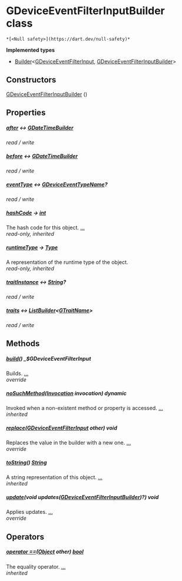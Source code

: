 


# GDeviceEventFilterInputBuilder class






    *[<Null safety>](https://dart.dev/null-safety)*






**Implemented types**

- [Builder](https://pub.dev/documentation/built_value/8.2.0/built_value/Builder-class.html)&lt;[GDeviceEventFilterInput](../third_party_yonomi_graphql_schema_schema.docs.schema.gql/GDeviceEventFilterInput-class.md), [GDeviceEventFilterInputBuilder](../third_party_yonomi_graphql_schema_schema.docs.schema.gql/GDeviceEventFilterInputBuilder-class.md)>





## Constructors

[GDeviceEventFilterInputBuilder](../third_party_yonomi_graphql_schema_schema.docs.schema.gql/GDeviceEventFilterInputBuilder/GDeviceEventFilterInputBuilder.md) ()

    


## Properties

##### [after](../third_party_yonomi_graphql_schema_schema.docs.schema.gql/GDeviceEventFilterInputBuilder/after.md) &#8596; [GDateTimeBuilder](../third_party_yonomi_graphql_schema_schema.docs.schema.gql/GDateTimeBuilder-class.md)



   
_read / write_



##### [before](../third_party_yonomi_graphql_schema_schema.docs.schema.gql/GDeviceEventFilterInputBuilder/before.md) &#8596; [GDateTimeBuilder](../third_party_yonomi_graphql_schema_schema.docs.schema.gql/GDateTimeBuilder-class.md)



   
_read / write_



##### [eventType](../third_party_yonomi_graphql_schema_schema.docs.schema.gql/GDeviceEventFilterInputBuilder/eventType.md) &#8596; [GDeviceEventTypeName](../third_party_yonomi_graphql_schema_schema.docs.schema.gql/GDeviceEventTypeName-class.md)?



   
_read / write_



##### [hashCode](https://api.flutter.dev/flutter/dart-core/Object/hashCode.html) &#8594; [int](https://api.flutter.dev/flutter/dart-core/int-class.html)



The hash code for this object. [...](https://api.flutter.dev/flutter/dart-core/Object/hashCode.html)  
_read-only, inherited_



##### [runtimeType](https://api.flutter.dev/flutter/dart-core/Object/runtimeType.html) &#8594; [Type](https://api.flutter.dev/flutter/dart-core/Type-class.html)



A representation of the runtime type of the object.   
_read-only, inherited_



##### [traitInstance](../third_party_yonomi_graphql_schema_schema.docs.schema.gql/GDeviceEventFilterInputBuilder/traitInstance.md) &#8596; [String](https://api.flutter.dev/flutter/dart-core/String-class.html)?



   
_read / write_



##### [traits](../third_party_yonomi_graphql_schema_schema.docs.schema.gql/GDeviceEventFilterInputBuilder/traits.md) &#8596; [ListBuilder](https://pub.dev/documentation/built_collection/5.1.1/built_collection/ListBuilder-class.html)&lt;[GTraitName](../third_party_yonomi_graphql_schema_schema.docs.schema.gql/GTraitName-class.md)>



   
_read / write_




## Methods

##### [build](../third_party_yonomi_graphql_schema_schema.docs.schema.gql/GDeviceEventFilterInputBuilder/build.md)() _$GDeviceEventFilterInput



Builds. [...](../third_party_yonomi_graphql_schema_schema.docs.schema.gql/GDeviceEventFilterInputBuilder/build.md)  
_override_



##### [noSuchMethod](https://api.flutter.dev/flutter/dart-core/Object/noSuchMethod.html)([Invocation](https://api.flutter.dev/flutter/dart-core/Invocation-class.html) invocation) dynamic



Invoked when a non-existent method or property is accessed. [...](https://api.flutter.dev/flutter/dart-core/Object/noSuchMethod.html)  
_inherited_



##### [replace](../third_party_yonomi_graphql_schema_schema.docs.schema.gql/GDeviceEventFilterInputBuilder/replace.md)([GDeviceEventFilterInput](../third_party_yonomi_graphql_schema_schema.docs.schema.gql/GDeviceEventFilterInput-class.md) other) void



Replaces the value in the builder with a new one. [...](../third_party_yonomi_graphql_schema_schema.docs.schema.gql/GDeviceEventFilterInputBuilder/replace.md)  
_override_



##### [toString](https://api.flutter.dev/flutter/dart-core/Object/toString.html)() [String](https://api.flutter.dev/flutter/dart-core/String-class.html)



A string representation of this object. [...](https://api.flutter.dev/flutter/dart-core/Object/toString.html)  
_inherited_



##### [update](../third_party_yonomi_graphql_schema_schema.docs.schema.gql/GDeviceEventFilterInputBuilder/update.md)(void updates([GDeviceEventFilterInputBuilder](../third_party_yonomi_graphql_schema_schema.docs.schema.gql/GDeviceEventFilterInputBuilder-class.md))?) void



Applies updates. [...](../third_party_yonomi_graphql_schema_schema.docs.schema.gql/GDeviceEventFilterInputBuilder/update.md)  
_override_




## Operators

##### [operator ==](https://api.flutter.dev/flutter/dart-core/Object/operator_equals.html)([Object](https://api.flutter.dev/flutter/dart-core/Object-class.html) other) [bool](https://api.flutter.dev/flutter/dart-core/bool-class.html)



The equality operator. [...](https://api.flutter.dev/flutter/dart-core/Object/operator_equals.html)  
_inherited_











